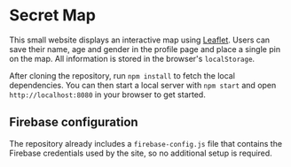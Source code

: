 # Secret Map

This small website displays an interactive map using [Leaflet](https://leafletjs.com/).
Users can save their name, age and gender in the profile page and place a single pin on
the map. All information is stored in the browser's `localStorage`.

After cloning the repository, run `npm install` to fetch the local dependencies.
You can then start a local server with `npm start` and open `http://localhost:8080` in your browser to get started.

## Firebase configuration

The repository already includes a `firebase-config.js` file that contains the Firebase
credentials used by the site, so no additional setup is required.
